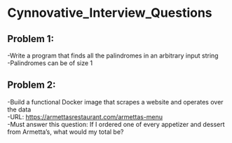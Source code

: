 # Cynnovative_Interview_Questions

## Problem 1:
-Write a program that finds all the palindromes in an arbitrary input string<br>
  -Palindromes can be of size 1

## Problem 2: 
-Build a functional Docker image that scrapes a website and operates over the data<br>
  -URL: https://armettasrestaurant.com/armettas-menu<br>
  -Must answer this question: If I ordered one of every appetizer and dessert from
  Armetta’s, what would my total be?

